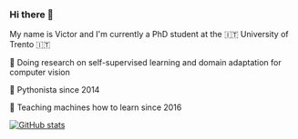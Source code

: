 ### Hi there 👋

My name is Victor and I'm currently a PhD student at the 🇮🇹 University of Trento 🇮🇹

:notebook: Doing research on self-supervised learning and domain adaptation for computer vision

:snake: Pythonista since 2014

:robot: Teaching machines how to learn since 2016

[![GitHub stats](https://github-readme-stats.vercel.app/api?username=vturrisi)](https://github.com/anuraghazra/github-readme-stats)
